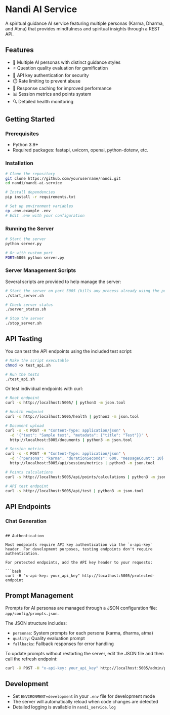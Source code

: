 # Nandi AI Service

A spiritual guidance AI service featuring multiple personas (Karma, Dharma, and Atma) that provides mindfulness and spiritual insights through a REST API.

## Features

- 🧠 Multiple AI personas with distinct guidance styles
- ⭐ Question quality evaluation for gamification
- 🔐 API key authentication for security
- ⏱️ Rate limiting to prevent abuse
- 🚀 Response caching for improved performance
- 📊 Session metrics and points system
- 🔍 Detailed health monitoring

## Getting Started

### Prerequisites

- Python 3.9+
- Required packages: fastapi, uvicorn, openai, python-dotenv, etc.

### Installation

```bash
# Clone the repository
git clone https://github.com/yourusername/nandi.git
cd nandi/nandi-ai-service

# Install dependencies
pip install -r requirements.txt

# Set up environment variables
cp .env.example .env
# Edit .env with your configuration
```

### Running the Server

```bash
# Start the server
python server.py

# Or with custom port
PORT=5005 python server.py
```

### Server Management Scripts

Several scripts are provided to help manage the server:

```bash
# Start the server on port 5005 (kills any process already using the port)
./start_server.sh

# Check server status
./server_status.sh

# Stop the server
./stop_server.sh
```

## API Testing

You can test the API endpoints using the included test script:

```bash
# Make the script executable
chmod +x test_api.sh

# Run the tests
./test_api.sh
```

Or test individual endpoints with curl:

```bash
# Root endpoint
curl -s http://localhost:5005/ | python3 -m json.tool

# Health endpoint
curl -s http://localhost:5005/health | python3 -m json.tool

# Document upload
curl -s -X POST -H "Content-Type: application/json" \
  -d '{"text": "Sample text", "metadata": {"title": "Test"}}' \
  http://localhost:5005/documents | python3 -m json.tool

# Session metrics
curl -s -X POST -H "Content-Type: application/json" \
  -d '{"persona": "karma", "durationSeconds": 600, "messageCount": 10}' \
  http://localhost:5005/api/session/metrics | python3 -m json.tool

# Points calculations
curl -s http://localhost:5005/api/points/calculations | python3 -m json.tool

# API test endpoint
curl -s http://localhost:5005/api/test | python3 -m json.tool
```

## API Endpoints

### Chat Generation

```

## Authentication

Most endpoints require API key authentication via the `x-api-key` header. For development purposes, testing endpoints don't require authentication.

For protected endpoints, add the API key header to your requests:

```bash
curl -H "x-api-key: your_api_key" http://localhost:5005/protected-endpoint
```

## Prompt Management

Prompts for AI personas are managed through a JSON configuration file: `app/config/prompts.json`.

The JSON structure includes:
- `personas`: System prompts for each persona (karma, dharma, atma)
- `quality`: Quality evaluation prompt
- `fallbacks`: Fallback responses for error handling

To update prompts without restarting the server, edit the JSON file and then call the refresh endpoint:

```bash
curl -X POST -H "x-api-key: your_api_key" http://localhost:5005/admin/prompts/refresh
```

## Development

- Set `ENVIRONMENT=development` in your `.env` file for development mode
- The server will automatically reload when code changes are detected
- Detailed logging is available in `nandi_service.log`